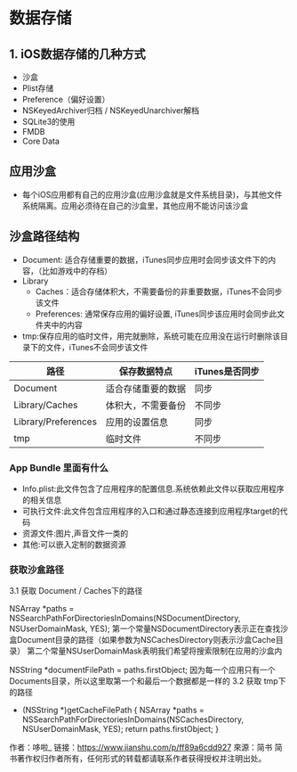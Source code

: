 # 数据存储

## 1. iOS数据存储的几种方式
- 沙盒
- Plist存储
- Preference（偏好设置）
- NSKeyedArchiver归档 / NSKeyedUnarchiver解档
- SQLite3的使用
- FMDB
- Core Data

## 应用沙盒
- 每个iOS应用都有自己的应用沙盒(应用沙盒就是文件系统目录)，与其他文件系统隔离。应用必须待在自己的沙盒里，其他应用不能访问该沙盒

## 沙盒路径结构
- Document: 适合存储重要的数据，iTunes同步应用时会同步该文件下的内容，（比如游戏中的存档）
- Library
    - Caches：适合存储体积大，不需要备份的非重要数据，iTunes不会同步该文件
    - Preferences: 通常保存应用的偏好设置, iTunes同步该应用时会同步此文件夹中的内容
- tmp:保存应用的临时文件，用完就删除，系统可能在应用没在运行时删除该目录下的文件，iTunes不会同步该文件

| 路径 | 保存数据特点 | iTunes是否同步 |
| --- | --- | --- |	
| Document | 适合存储重要的数据 |	同步 |
| Library/Caches | 体积大，不需要备份 | 不同步 |
| Library/Preferences |	应用的设置信息 | 同步 |
| tmp |	临时文件 | 不同步 |

### App Bundle 里面有什么

- Info.plist:此文件包含了应用程序的配置信息.系统依赖此文件以获取应用程序的相关信息
- 可执行文件:此文件包含应用程序的入口和通过静态连接到应用程序target的代码
- 资源文件:图片,声音文件一类的
- 其他:可以嵌入定制的数据资源


### 获取沙盒路径
3.1 获取 Document / Caches下的路径

NSArray *paths = NSSearchPathForDirectoriesInDomains(NSDocumentDirectory, NSUserDomainMask, YES);
第一个常量NSDocumentDirectory表示正在查找沙盒Document目录的路径（如果参数为NSCachesDirectory则表示沙盒Cache目录）
第二个常量NSUserDomainMask表明我们希望将搜索限制在应用的沙盒内

NSString *documentFilePath = paths.firstObject;
因为每一个应用只有一个Documents目录，所以这里取第一个和最后一个数据都是一样的
3.2 获取 tmp下的路径

- (NSString *)getCacheFilePath
{
    NSArray *paths = NSSearchPathForDirectoriesInDomains(NSCachesDirectory, NSUserDomainMask, YES);
    return paths.firstObject;
}

作者：哆啦_
链接：https://www.jianshu.com/p/ff89a6cdd927
來源：简书
简书著作权归作者所有，任何形式的转载都请联系作者获得授权并注明出处。